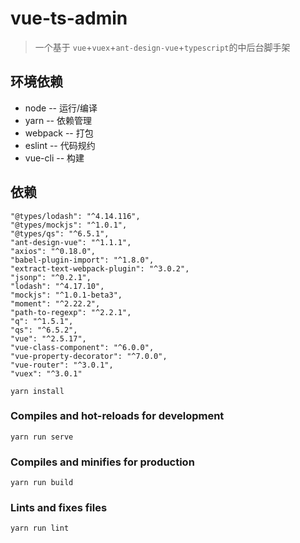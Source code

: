 # vue-ts-admin
> 一个基于 `vue`+`vuex`+`ant-design-vue`+`typescript`的中后台脚手架

## 环境依赖

* node -- 运行/编译
* yarn -- 依赖管理
* webpack -- 打包
* eslint -- 代码规约
* vue-cli -- 构建

## 依赖
    "@types/lodash": "^4.14.116",
    "@types/mockjs": "^1.0.1",
    "@types/qs": "^6.5.1",
    "ant-design-vue": "^1.1.1",
    "axios": "^0.18.0",
    "babel-plugin-import": "^1.8.0",
    "extract-text-webpack-plugin": "^3.0.2",
    "jsonp": "^0.2.1",
    "lodash": "^4.17.10",
    "mockjs": "^1.0.1-beta3",
    "moment": "^2.22.2",
    "path-to-regexp": "^2.2.1",
    "q": "^1.5.1",
    "qs": "^6.5.2",
    "vue": "^2.5.17",
    "vue-class-component": "^6.0.0",
    "vue-property-decorator": "^7.0.0",
    "vue-router": "^3.0.1",
    "vuex": "^3.0.1"

```
yarn install
```

### Compiles and hot-reloads for development
```
yarn run serve
```

### Compiles and minifies for production
```
yarn run build
```

### Lints and fixes files
```
yarn run lint
```
